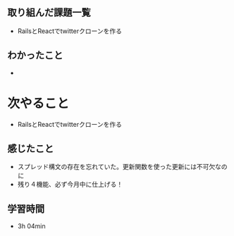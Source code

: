 ## 取り組んだ課題一覧
- RailsとReactでtwitterクローンを作る
## わかったこと
- 
# 次やること
- RailsとReactでtwitterクローンを作る
## 感じたこと
- スプレッド構文の存在を忘れていた。更新関数を使った更新には不可欠なのに
- 残り４機能、必ず今月中に仕上げる！
## 学習時間
- 3h 04min